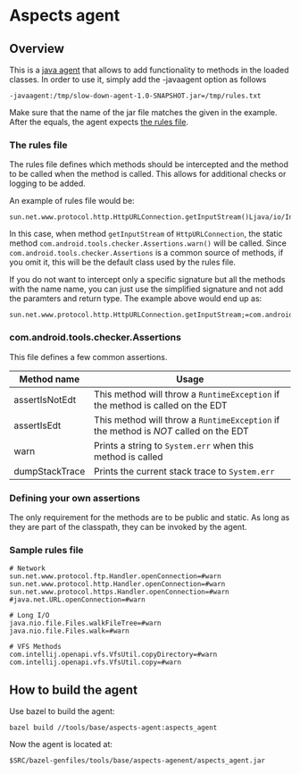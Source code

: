 Aspects agent
======

## Overview

This is a [java agent](https://docs.oracle.com/javase/10/docs/api/java/lang/instrument/package-summary.html) that allows to add functionality to methods in the loaded classes. In order to use it, simply add the -javaagent option as follows
```
-javaagent:/tmp/slow-down-agent-1.0-SNAPSHOT.jar=/tmp/rules.txt
```

Make sure that the name of the jar file matches the given in the example. After the equals, the agent expects [the rules file](#the-rules-file).

### The rules file
The rules file defines which methods should be intercepted and the method to be called when the method is called. This allows for additional checks or logging to be added.

An example of rules file would be:
```
sun.net.www.protocol.http.HttpURLConnection.getInputStream()Ljava/io/InputStream;=com.android.tools.checker.Assertions#warn
```

In this case, when method ```getInputStream``` of ```HttpURLConnection```, the static method ```com.android.tools.checker.Assertions.warn()``` will be called.
Since ```com.android.tools.checker.Assertions``` is a common source of methods, if you omit it, this will be the default class used by the rules file.

If you do not want to intercept only a specific signature but all the methods with the name name, you can just use the simplified signature and not add the paramters and return type. The example above would end up as:
```
sun.net.www.protocol.http.HttpURLConnection.getInputStream;=com.android.tools.checker.Assertions#warn
```

### com.android.tools.checker.Assertions
This file defines a few common assertions.

|Method name         |Usage                                   |
|--------------------|----------------------------------------|
|assertIsNotEdt      |This method will throw a ```RuntimeException``` if the method is called on the EDT|
|assertIsEdt      |This method will throw a ```RuntimeException``` if the method is *NOT* called on the EDT|
|warn                |Prints a string to ```System.err``` when this method is called|
|dumpStackTrace      |Prints the current stack trace to ```System.err```|

### Defining your own assertions
The only requirement for the methods are to be public and static. As long as they are part of the classpath, they can be invoked by the agent.

### Sample rules file
```
# Network
sun.net.www.protocol.ftp.Handler.openConnection=#warn
sun.net.www.protocol.http.Handler.openConnection=#warn
sun.net.www.protocol.https.Handler.openConnection=#warn
#java.net.URL.openConnection=#warn

# Long I/O
java.nio.file.Files.walkFileTree=#warn
java.nio.file.Files.walk=#warn

# VFS Methods
com.intellij.openapi.vfs.VfsUtil.copyDirectory=#warn
com.intellij.openapi.vfs.VfsUtil.copy=#warn
```

## How to build the agent

Use bazel to build the agent:

```
bazel build //tools/base/aspects-agent:aspects_agent
```

Now the agent is located at:

```
$SRC/bazel-genfiles/tools/base/aspects-agenent/aspects_agent.jar